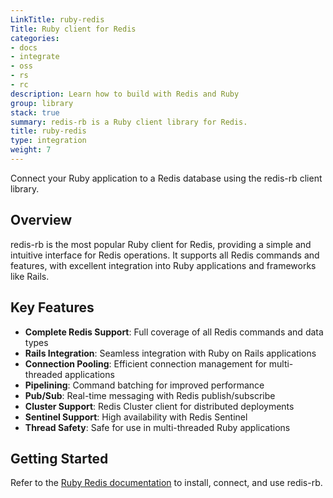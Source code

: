 ```yaml
---
LinkTitle: ruby-redis
Title: Ruby client for Redis
categories:
- docs
- integrate
- oss
- rs
- rc
description: Learn how to build with Redis and Ruby
group: library
stack: true
summary: redis-rb is a Ruby client library for Redis.
title: ruby-redis
type: integration
weight: 7
---
```


Connect your Ruby application to a Redis database using the redis-rb client library.

## Overview

redis-rb is the most popular Ruby client for Redis, providing a simple and intuitive interface for Redis operations. It supports all Redis commands and features, with excellent integration into Ruby applications and frameworks like Rails.

## Key Features

- **Complete Redis Support**: Full coverage of all Redis commands and data types
- **Rails Integration**: Seamless integration with Ruby on Rails applications
- **Connection Pooling**: Efficient connection management for multi-threaded applications
- **Pipelining**: Command batching for improved performance
- **Pub/Sub**: Real-time messaging with Redis publish/subscribe
- **Cluster Support**: Redis Cluster client for distributed deployments
- **Sentinel Support**: High availability with Redis Sentinel
- **Thread Safety**: Safe for use in multi-threaded Ruby applications

## Getting Started

Refer to the [Ruby Redis documentation](https://rubydoc.info/gems/redis) to install, connect, and use redis-rb.
